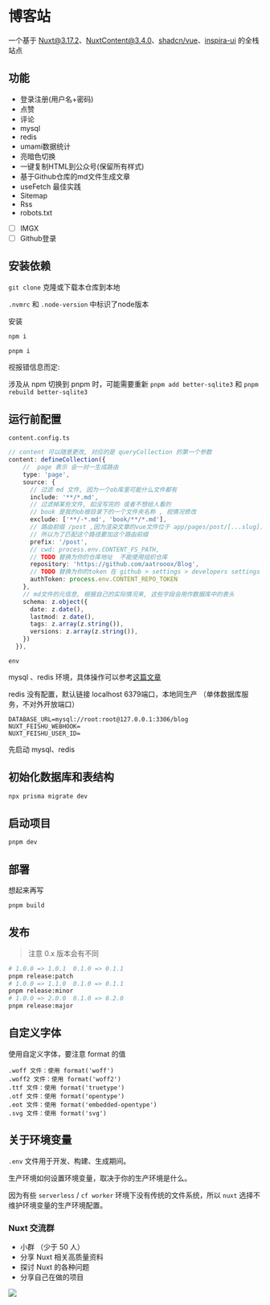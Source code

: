 # 博客站

一个基于 [Nuxt@3.17.2](https://nuxt.com/)、[NuxtContent@3.4.0](https://content.nuxt.com/)、[shadcn/vue](https://www.shadcn-vue.com/)、[inspira-ui](https://inspira-ui.com/components) 的全栈站点

## 功能

- 登录注册(用户名+密码)
- 点赞
- 评论
- mysql
- redis
- umami数据统计
- 亮暗色切换
- 一键复制HTML到公众号(保留所有样式)
- 基于Github仓库的md文件生成文章
- useFetch 最佳实践
- Sitemap
- Rss
- robots.txt
- [ ] IMGX
- [ ] Github登录

## 安装依赖

`git clone` 克隆或下载本仓库到本地

`.nvmrc` 和 `.node-version` 中标识了node版本

安装

```bash
npm i 

pnpm i 

```

视报错信息而定:

涉及从 npm 切换到 pnpm 时，可能需要重新 `pnpm add better-sqlite3` 和 `pnpm rebuild better-sqlite3`


## 运行前配置

`content.config.ts`

```ts
// content 可以随意更改, 对应的是 queryCollection 的第一个参数
content: defineCollection({
    //  page 表示 会一对一生成路由
    type: 'page',
    source: {
      // 过滤 md 文件, 因为一个ob库里可能什么文件都有
      include: '**/*.md',
      // 过滤掉某些文件, 如没写完的 或者不想给人看的
      // book 是我的ob根目录下的一个文件夹名称 , 视情况修改
      exclude: ['**/-*.md', 'book/**/*.md'],
      // 路由前缀 /post ,因为渲染文章的vue文件位于 app/pages/post/[...slug].vue
      // 所以为了匹配这个路径要加这个路由前缀
      prefix: '/post',
      // cwd: process.env.CONTENT_FS_PATH,
      // TODO 替换为你的仓库地址  不能使用组织仓库
      repository: 'https://github.com/aatrooox/Blog',
      // TODO 替换为你的token 在 github > settings > developers settings > personal access tokens 
      authToken: process.env.CONTENT_REPO_TOKEN
    },
    // md文件的元信息, 根据自己的实际情况来, 这些字段会用作数据库中的表头
    schema: z.object({
      date: z.date(),
      lastmod: z.date(),
      tags: z.array(z.string()),
      versions: z.array(z.string()),
    })
  }),
```

`env`

mysql 、redis 环境，具体操作可以参考[这篇文章](https://zzao.club/post/nuxt/local-init-mysql-by-docker)

redis 没有配置，默认链接 localhost 6379端口，本地同生产 （单体数据库服务，不对外开放端口）

```
DATABASE_URL=mysql://root:root@127.0.0.1:3306/blog
NUXT_FEISHU_WEBHOOK=
NUXT_FEISHU_USER_ID=
```
先启动 mysql、redis

## 初始化数据库和表结构

```bash
npx prisma migrate dev
```

## 启动项目

```bash
pnpm dev
```

## 部署

想起来再写

```bash
pnpm build
```

## 发布

> 注意 0.x 版本会有不同

```bash
# 1.0.0 => 1.0.1  0.1.0 => 0.1.1
pnpm release:patch 
# 1.0.0 => 1.1.0  0.1.0 => 0.1.1
pnpm release:minor
# 1.0.0 => 2.0.0  0.1.0 => 0.2.0
pnpm release:major
```

## 自定义字体

使用自定义字体，要注意 format 的值

```
.woff 文件：使用 format('woff')
.woff2 文件：使用 format('woff2')
.ttf 文件：使用 format('truetype')
.otf 文件：使用 format('opentype')
.eot 文件：使用 format('embedded-opentype')
.svg 文件：使用 format('svg')
```

## 关于环境变量

`.env` 文件用于开发、构建、生成期间。

生产环境如何设置环境变量，取决于你的生产环境是什么。

因为有些 `serverless` / `cf worker` 环境下没有传统的文件系统，所以 `nuxt` 选择不维护环境变量的生产环境配置。


### Nuxt 交流群

- 小群 （少于 50 人）
- 分享 Nuxt 相关高质量资料
- 探讨 Nuxt 的各种问题
- 分享自己在做的项目

![](https://img.zzao.club/article/202505301015267.png)